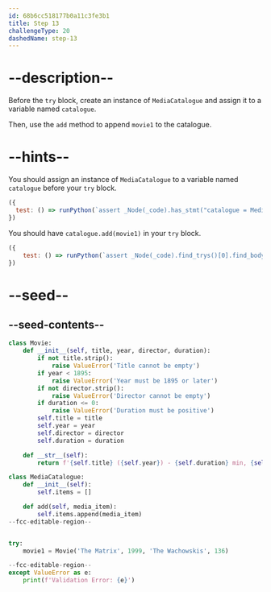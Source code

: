 ```yaml
---
id: 68b6cc518177b0a11c3fe3b1
title: Step 13
challengeType: 20
dashedName: step-13
---
```


# --description--

Before the `try` block, create an instance of `MediaCatalogue` and assign it to a variable named `catalogue`.

Then, use the `add` method to append `movie1` to the catalogue.

# --hints--

You should assign an instance of `MediaCatalogue` to a variable named `catalogue` before your `try` block.

```js
({
  test: () => runPython(`assert _Node(_code).has_stmt("catalogue = MediaCatalogue()")`)
})
```

You should have `catalogue.add(movie1)` in your `try` block.

```js
({
    test: () => runPython(`assert _Node(_code).find_trys()[0].find_body().has_stmt("catalogue.add(movie1)")`)
})
```

# --seed--

## --seed-contents--

```py
class Movie:
    def __init__(self, title, year, director, duration):
        if not title.strip():
            raise ValueError('Title cannot be empty')
        if year < 1895:
            raise ValueError('Year must be 1895 or later')
        if not director.strip():
            raise ValueError('Director cannot be empty')
        if duration <= 0:
            raise ValueError('Duration must be positive')
        self.title = title
        self.year = year
        self.director = director
        self.duration = duration

    def __str__(self):
        return f'{self.title} ({self.year}) - {self.duration} min, {self.director}'

class MediaCatalogue:
    def __init__(self):
        self.items = []

    def add(self, media_item):
        self.items.append(media_item)
--fcc-editable-region--


try:
    movie1 = Movie('The Matrix', 1999, 'The Wachowskis', 136)

--fcc-editable-region--
except ValueError as e:
    print(f'Validation Error: {e}')
```
